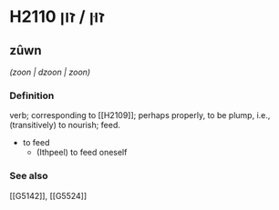 # H2110 זוּן / זון

## zûwn

_(zoon | dzoon | zoon)_

### Definition

verb; corresponding to [[H2109]]; perhaps properly, to be plump, i.e., (transitively) to nourish; feed.

- to feed
    - (Ithpeel) to feed oneself
### See also

[[G5142]], [[G5524]]

